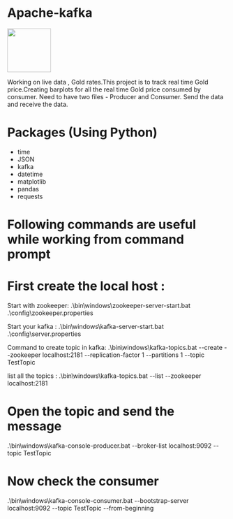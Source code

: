 # Apache-kafka
<img src="https://miro.medium.com/max/1200/0*9DPCGOCmDvmSEa3H.png" width="100" height="100" />

Working on live data , Gold rates.This project is to track real time Gold price.Creating barplots for all the real time Gold price consumed by consumer.
Need to have two files - Producer and Consumer. 
Send the data and receive the data.

# Packages (Using Python)
- time 
- JSON
- kafka
- datetime
- matplotlib
- pandas
- requests


# Following commands are useful while working from command prompt

# First create the local host :

Start with zookeeper:
.\bin\windows\zookeeper-server-start.bat .\config\zookeeper.properties

Start your kafka :
.\bin\windows\kafka-server-start.bat .\config\server.properties

Command to create topic in kafka:
.\bin\windows\kafka-topics.bat --create --zookeeper localhost:2181 --replication-factor 1 --partitions 1 --topic TestTopic

list all the topics :
.\bin\windows\kafka-topics.bat --list --zookeeper localhost:2181


# Open the topic and send the message 
.\bin\windows\kafka-console-producer.bat --broker-list localhost:9092 --topic TestTopic 


# Now check the consumer 
.\bin\windows\kafka-console-consumer.bat --bootstrap-server localhost:9092 --topic TestTopic --from-beginning








